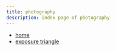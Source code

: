 ```yaml
---
title: photography
description: index page of photography
---
```

- [home](../index.md)
- [exposure triangle](./exposure-triangle.md)